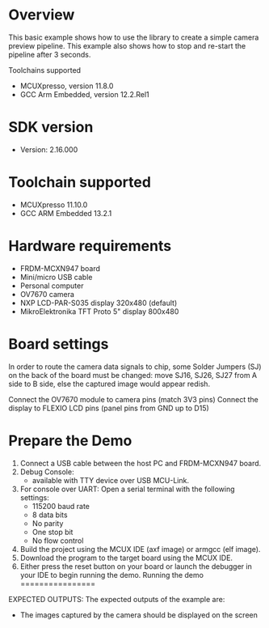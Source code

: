 Overview
========

This basic example shows how to use the library to create a
simple camera preview pipeline.
This example also shows how to stop and re-start the pipeline after 3 seconds.

Toolchains supported
- MCUXpresso, version 11.8.0
- GCC Arm Embedded, version 12.2.Rel1


SDK version
===========
- Version: 2.16.000

Toolchain supported
===================
- MCUXpresso  11.10.0
- GCC ARM Embedded  13.2.1

Hardware requirements
=====================
- FRDM-MCXN947 board
- Mini/micro USB cable
- Personal computer
- OV7670 camera
- NXP LCD-PAR-S035 display 320x480 (default)
- MikroElektronika TFT Proto 5" display 800x480

Board settings
==============
In order to route the camera data signals to chip,
some Solder Jumpers (SJ) on the back of the board must be changed:
move SJ16, SJ26, SJ27 from A side to B side,
else the captured image would appear redish.

Connect the OV7670 module to camera pins (match 3V3 pins)
Connect the display to FLEXIO LCD pins (panel pins from GND up to D15)

Prepare the Demo
================
1. Connect a USB cable between the host PC and FRDM-MCXN947 board.
2. Debug Console:
   - available with TTY device over USB MCU-Link. 
3. For console over UART: Open a serial terminal with the following settings:
   - 115200 baud rate
   - 8 data bits
   - No parity
   - One stop bit
   - No flow control
4. Build the project using the MCUX IDE (axf image) or armgcc (elf image).
5. Download the program to the target board using the MCUX IDE.
6. Either press the reset button on your board or launch the debugger in your IDE to begin running the demo.
Running the demo
================

EXPECTED OUTPUTS:
The expected outputs of the example are:
- The images captured by the camera should be displayed on the screen

